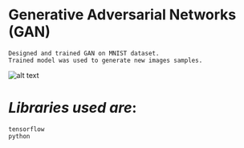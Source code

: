 # Generative Adversarial Networks (GAN)
    
    Designed and trained GAN on MNIST dataset.
    Trained model was used to generate new images samples.

![alt text](https://github.com/Aktharnvdv/GAN/blob/main/GAN.PNG?raw=true)

# *Libraries used are*:

    tensorflow
    python
